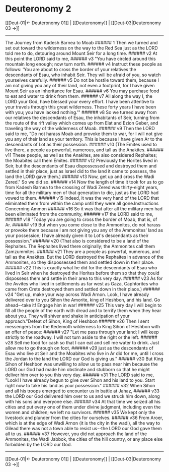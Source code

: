 # Deuteronomy 2

[[Deut-01|← Deuteronomy 01]] | [[Deuteronomy]] | [[Deut-03|Deuteronomy 03 →]]
***

The Journey from Kadesh Barnea to Moab ###### 1 Then we turned and set out toward the wilderness on the way to the Red Sea just as the LORD told me to do, detouring around Mount Seir for a long time. ###### v2 At this point the LORD said to me, ###### v3 "You have circled around this mountain long enough; now turn north. ###### v4 Instruct these people as follows: 'You are about to cross the border of your relatives the descendants of Esau, who inhabit Seir. They will be afraid of you, so watch yourselves carefully. ###### v5 Do not be hostile toward them, because I am not giving you any of their land, not even a footprint, for I have given Mount Seir as an inheritance for Esau. ###### v6 You may purchase food to eat and water to drink from them. ###### v7 All along the way I, the LORD your God, have blessed your every effort. I have been attentive to your travels through this great wilderness. These forty years I have been with you; you have lacked nothing.'" ###### v8 So we turned away from our relatives the descendants of Esau, the inhabitants of Seir, turning from the route of the rift valley which comes up from Elat and Ezion Geber, and traveling the way of the wilderness of Moab. ###### v9 Then the LORD said to me, "Do not harass Moab and provoke them to war, for I will not give you any of their land as your territory. This is because I have given Ar to the descendants of Lot as their possession. ###### v10 (The Emites used to live there, a people as powerful, numerous, and tall as the Anakites. ###### v11 These people, as well as the Anakites, are also considered Rephaites; the Moabites call them Emites. ###### v12 Previously the Horites lived in Seir, but the descendants of Esau dispossessed and destroyed them and settled in their place, just as Israel did to the land it came to possess, the land the LORD gave them.) ###### v13 Now, get up and cross the Wadi Zered." So we did so. ###### v14 Now the length of time it took for us to go from Kadesh Barnea to the crossing of Wadi Zered was thirty-eight years, time for all the military men of that generation to die, just as the LORD had vowed to them. ###### v15 Indeed, it was the very hand of the LORD that eliminated them from within the camp until they were all gone.Instructions Concerning Ammon ###### v16 So it was that after all the military men had been eliminated from the community, ###### v17 the LORD said to me, ###### v18 "Today you are going to cross the border of Moab, that is, of Ar. ###### v19 But when you come close to the Ammonites, do not harass or provoke them because I am not giving you any of the Ammonites' land as your possession; I have already given it to Lot's descendants as their possession." ###### v20 (That also is considered to be a land of the Rephaites. The Rephaites lived there originally; the Ammonites call them Zamzummites. ###### v21 They are a people as powerful, numerous, and tall as the Anakites. But the LORD destroyed the Rephaites in advance of the Ammonites, so they dispossessed them and settled down in their place. ###### v22 This is exactly what he did for the descendants of Esau who lived in Seir when he destroyed the Horites before them so that they could dispossess them and settle in their area to this very day. ###### v23 As for the Avvites who lived in settlements as far west as Gaza, Caphtorites who came from Crete destroyed them and settled down in their place.) ###### v24 "Get up, make your way across Wadi Arnon. Look, I have already delivered over to you Sihon the Amorite, king of Heshbon, and his land. Go ahead--take it! Engage him in war! ###### v25 This very day I will begin to fill all the people of the earth with dread and to terrify them when they hear about you. They will shiver and shake in anticipation of your approach."Defeat of Sihon, King of Heshbon ###### v26 Then I sent messengers from the Kedemoth wilderness to King Sihon of Heshbon with an offer of peace: ###### v27 "Let me pass through your land; I will keep strictly to the roadway. I will not turn aside to the right or the left. ###### v28 Sell me food for cash so that I can eat and sell me water to drink. Just allow me to go through on foot, ###### v29 just as the descendants of Esau who live at Seir and the Moabites who live in Ar did for me, until I cross the Jordan to the land the LORD our God is giving us." ###### v30 But King Sihon of Heshbon was unwilling to allow us to pass near him because the LORD our God had made him obstinate and stubborn so that he might deliver him over to you this very day. ###### v31 The LORD said to me, "Look! I have already begun to give over Sihon and his land to you. Start right now to take his land as your possession." ###### v32 When Sihon and all his troops emerged to encounter us in battle at Jahaz, ###### v33 the LORD our God delivered him over to us and we struck him down, along with his sons and everyone else. ###### v34 At that time we seized all his cities and put every one of them under divine judgment, including even the women and children; we left no survivors. ###### v35 We kept only the livestock and plunder from the cities for ourselves. ###### v36 From Aroer, which is at the edge of Wadi Arnon (it is the city in the wadi), all the way to Gilead there was not a town able to resist us--the LORD our God gave them all to us. ###### v37 However, you did not approach the land of the Ammonites, the Wadi Jabbok, the cities of the hill country, or any place else forbidden by the LORD our God.

***
[[Deut-01|← Deuteronomy 01]] | [[Deuteronomy]] | [[Deut-03|Deuteronomy 03 →]]
